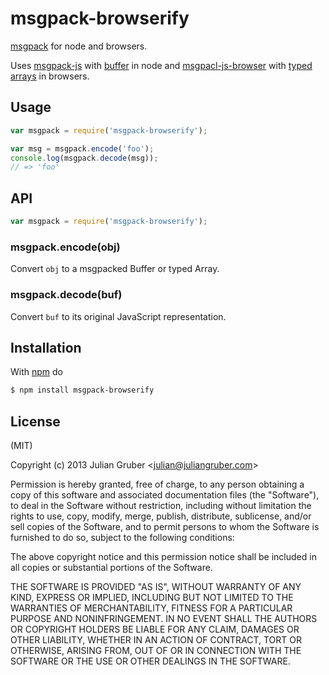 
# msgpack-browserify

[msgpack](http://msgpack.org) for node and browsers.

Uses [msgpack-js](https://github.com/creationix/msgpack-js) with
[buffer](http://nodejs.org/api/buffer.html) in node and
[msgpacl-js-browser](https://github.com/crreationix/msgpack-js-browser) with
[typed arrays](https://developer.mozilla.org/en-US/docs/JavaScript/Typed_arrays)
in browsers.

## Usage

```js
var msgpack = require('msgpack-browserify');

var msg = msgpack.encode('foo');
console.log(msgpack.decode(msg));
// => 'foo'
```

## API

```js
var msgpack = require('msgpack-browserify');
```

### msgpack.encode(obj)

Convert `obj` to a msgpacked Buffer or typed Array.

### msgpack.decode(buf)

Convert `buf` to its original JavaScript representation.

## Installation

With [npm](http://npmjs.org) do

```bash
$ npm install msgpack-browserify
```

## License

(MIT)

Copyright (c) 2013 Julian Gruber &lt;julian@juliangruber.com&gt;

Permission is hereby granted, free of charge, to any person obtaining a copy of
this software and associated documentation files (the "Software"), to deal in
the Software without restriction, including without limitation the rights to
use, copy, modify, merge, publish, distribute, sublicense, and/or sell copies
of the Software, and to permit persons to whom the Software is furnished to do
so, subject to the following conditions:

The above copyright notice and this permission notice shall be included in all
copies or substantial portions of the Software.

THE SOFTWARE IS PROVIDED "AS IS", WITHOUT WARRANTY OF ANY KIND, EXPRESS OR
IMPLIED, INCLUDING BUT NOT LIMITED TO THE WARRANTIES OF MERCHANTABILITY,
FITNESS FOR A PARTICULAR PURPOSE AND NONINFRINGEMENT. IN NO EVENT SHALL THE
AUTHORS OR COPYRIGHT HOLDERS BE LIABLE FOR ANY CLAIM, DAMAGES OR OTHER
LIABILITY, WHETHER IN AN ACTION OF CONTRACT, TORT OR OTHERWISE, ARISING FROM,
OUT OF OR IN CONNECTION WITH THE SOFTWARE OR THE USE OR OTHER DEALINGS IN THE
SOFTWARE.

